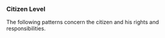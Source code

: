 
### Citizen Level

The following patterns concern the citizen and his rights and responsibilities.
